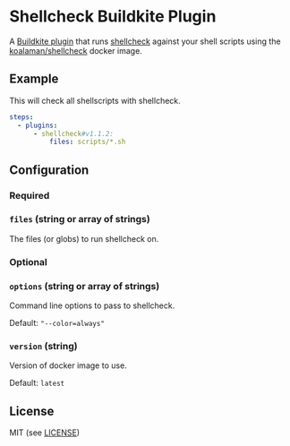 # Shellcheck Buildkite Plugin

A [Buildkite plugin](https://buildkite.com/docs/agent/v3/plugins) that runs [shellcheck](https://github.com/koalaman/shellcheck) against your shell scripts using the [koalaman/shellcheck](https://hub.docker.com/r/koalaman/shellcheck/) docker image.

## Example

This will check all shellscripts with shellcheck.

```yml
steps:
  - plugins:
      - shellcheck#v1.1.2:
          files: scripts/*.sh
```

## Configuration

### Required

### `files` (string or array of strings)

The files (or globs) to run shellcheck on.

### Optional

### `options` (string or array of strings)

Command line options to pass to shellcheck.

Default: `"--color=always"`

### `version` (string)

Version of docker image to use.

Default: `latest`

## License

MIT (see [LICENSE](LICENSE))
